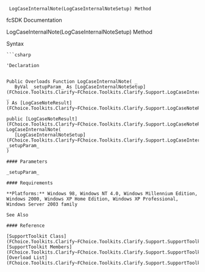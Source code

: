 ﻿     LogCaseInternalNote(LogCaseInternalNoteSetup) Method                                                   

fcSDK Documentation

LogCaseInternalNote(LogCaseInternalNoteSetup) Method

Syntax

```vbnet
```csharp

'Declaration
 

Public Overloads Function LogCaseInternalNote( _
   ByVal _setupParam_ As [LogCaseInternalNoteSetup](FChoice.Toolkits.Clarify~FChoice.Toolkits.Clarify.Support.LogCaseInternalNoteSetup.md) _
) As [LogCaseNoteResult](FChoice.Toolkits.Clarify~FChoice.Toolkits.Clarify.Support.LogCaseNoteResult.md)

public [LogCaseNoteResult](FChoice.Toolkits.Clarify~FChoice.Toolkits.Clarify.Support.LogCaseNoteResult.md) LogCaseInternalNote( 
   [LogCaseInternalNoteSetup](FChoice.Toolkits.Clarify~FChoice.Toolkits.Clarify.Support.LogCaseInternalNoteSetup.md) _setupParam_
)

#### Parameters

_setupParam_

#### Requirements

**Platforms:** Windows 98, Windows NT 4.0, Windows Millennium Edition, Windows 2000, Windows XP Home Edition, Windows XP Professional, Windows Server 2003 family

See Also

#### Reference

[SupportToolkit Class](FChoice.Toolkits.Clarify~FChoice.Toolkits.Clarify.Support.SupportToolkit.md)  
[SupportToolkit Members](FChoice.Toolkits.Clarify~FChoice.Toolkits.Clarify.Support.SupportToolkit_members.md)  
[Overload List](FChoice.Toolkits.Clarify~FChoice.Toolkits.Clarify.Support.SupportToolkit~LogCaseInternalNote.md)